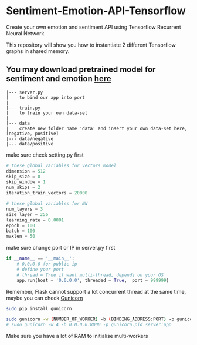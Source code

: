 # Sentiment-Emotion-API-Tensorflow
Create your own emotion and sentiment API using Tensorflow Recurrent Neural Network

This repository will show you how to instantiate 2 different Tensorflow graphs in shared memory.

## You may download pretrained model for sentiment and emotion [here](https://drive.google.com/drive/folders/0BxQQlrLbdunWRFZNcEdnSGdZaGc?usp=sharing)

```text
|--- server.py
|    to bind our app into port
|
|--- train.py
|    to train your own data-set
|
|--- data
|    create new folder name 'data' and insert your own data-set here, [negative, positive]
|--- data/negative
|--- data/positive
```

make sure check setting.py first
```python
# these global variables for vectors model
dimension = 512
skip_size = 8
skip_window = 1
num_skips = 2
iteration_train_vectors = 20000

# these global variables for NN
num_layers = 3
size_layer = 256
learning_rate = 0.0001
epoch = 100
batch = 100
maxlen = 50
```

make sure change port or IP in server.py first
```python
if __name__ == '__main__':
    # 0.0.0.0 for public ip
    # define your port
    # thread = True if want multi-thread, depends on your OS
	app.run(host = '0.0.0.0', threaded = True,  port = 999999)
```

Remember, Flask cannot support a lot concurrent thread at the same time, maybe you can check [Gunicorn](http://gunicorn.org/#quickstart)

```bash
sudo pip install gunicorn
```

```bash
sudo gunicorn -w (NUMBER_OF_WORKER) -b (BINDING_ADDRESS:PORT) -p gunicorn.pid (FLASK_PYNAME):app
# sudo gunicorn -w 4 -b 0.0.0.0:8000 -p gunicorn.pid server:app
```
Make sure you have a lot of RAM to initialise multi-workers
